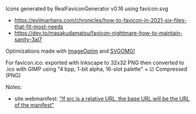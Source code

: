 Icons generated by RealFaviconGenerator v0.16 using favicon.svg

- https://evilmartians.com/chronicles/how-to-favicon-in-2021-six-files-that-fit-most-needs
- https://dev.to/masakudamatsu/favicon-nightmare-how-to-maintain-sanity-3al7

Optimizations made with [ImageOptim](https://imageoptim.com/mac) and [SVGOMG!](https://github.com/jakearchibald/svgomg)

For favicon.ico: exported with Inkscape to 32x32 PNG then converted to .ico with GIMP using "4 bpp, 1-bit alpha, 16-slot palette" + &#x2611; Compressed (PNG)

Notes:

- site.webmanifest: ["If src is a relative URL, the base URL will be the URL of the manifest"](https://developer.mozilla.org/en-US/docs/Web/Manifest/icons)
